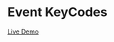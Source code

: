 # Event KeyCodes

<a href="https://flamboyant-carson-0a7efb.netlify.app/" target="_blank">Live Demo</a>